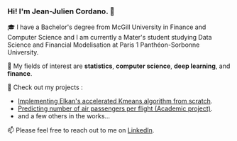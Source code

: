 ### Hi! I'm Jean-Julien Cordano. 👋

🎓 I have a Bachelor's degree from McGill University in Finance and Computer Science and I am currently a Mater's student studying Data Science and Financial Modelisation at Paris 1 Panthéon-Sorbonne University.

🎯 My fields of interest are __statistics__, __computer science__, __deep learning__, and __finance__.

🔭 Check out my projects :
- [Implementing Elkan's accelerated Kmeans algorithm from scratch](https://github.com/jjcordano/elkans_kmeans).
- [Predicting number of air passengers per flight (Academic project)](https://github.com/jjcordano/air_passengers).
- and a few others in the works...

📫 Please feel free to reach out to me on [LinkedIn](www.linkedin.com/in/jean-julien-cordano).

<!--
**jjcordano/jjcordano** is a ✨ _special_ ✨ repository because its `README.md` (this file) appears on your GitHub profile.

Here are some ideas to get you started:

- 🔭 I’m currently working on ...
- 🌱 I’m currently learning ...
- 👯 I’m looking to collaborate on ...
- 🤔 I’m looking for help with ...
- 💬 Ask me about ...
- 📫 How to reach me: ...
- 😄 Pronouns: ...
- ⚡ Fun fact: ...
-->
